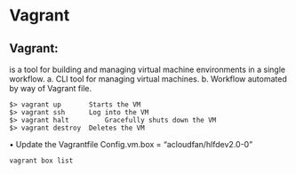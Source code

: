 # Vagrant
## Vagrant: 
is a tool for building and managing virtual machine environments in a single workflow. 
a.	CLI tool for managing virtual machines.
b.	Workflow automated by way of Vagrant file. 
```
$> vagrant up 		Starts the VM
$> vagrant ssh 		Log into the VM
$> vagrant halt 		Gracefully shuts down the VM
$> vagrant destroy 	Deletes the VM
```
•	Update the Vagrantfile
Config.vm.box = “acloudfan/hlfdev2.0-0”

```
vagrant box list
```
